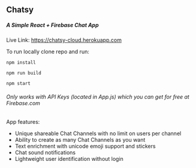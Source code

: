## Chatsy
##### A Simple React + Firebase Chat App

Live Link: https://chatsy-cloud.herokuapp.com



To run locally clone repo and run:

  `npm install`
  
  `npm run build`
  
  `npm start`
 
 
 
###### Only works with API Keys (located in App.js) which you can get for free at Firebase.com
  
App features:
- Unique shareable Chat Channels with no limit on users per channel
- Ability to create as many Chat Channels as you want
- Text enrichment with unicode emoji support and stickers
- Chat sound notifications
- Lightweight user identification without login
